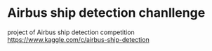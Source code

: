 # Airbus ship detection chanllenge
project of Airbus ship detection competition  https://www.kaggle.com/c/airbus-ship-detection
